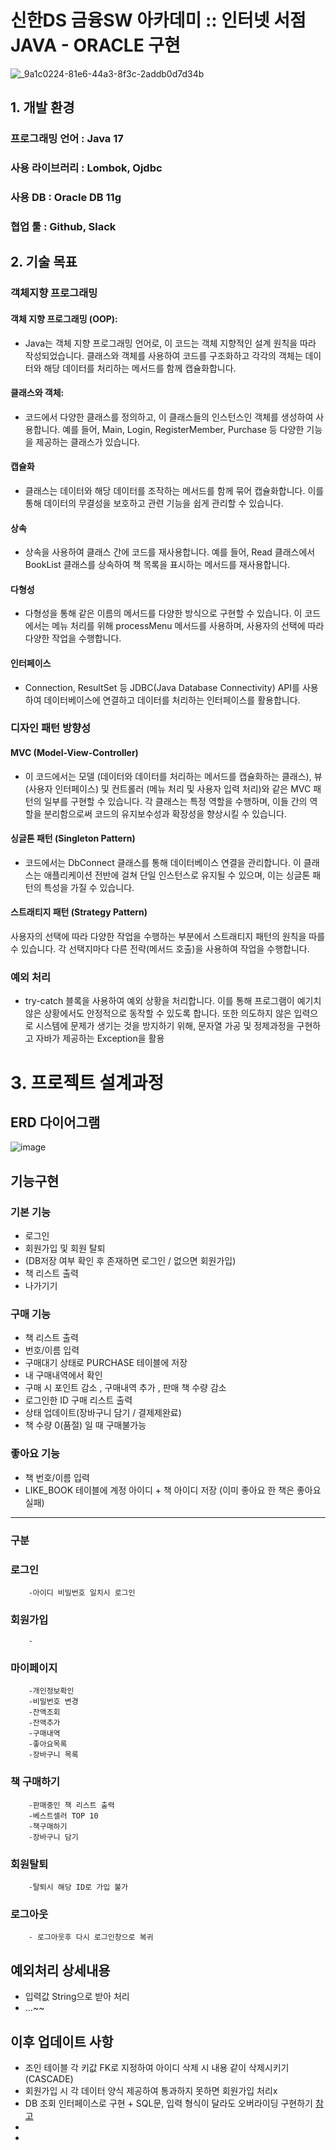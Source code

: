# 신한DS 금융SW 아카데미 :: 인터넷 서점 JAVA - ORACLE 구현

![_9a1c0224-81e6-44a3-8f3c-2addb0d7d34b](https://github.com/SHDS-5g-2324/JAVA/assets/29741156/1ad8ddd7-82c7-471f-bb77-dd4ae0bb681e)

## 1. 개발 환경
### 프로그래밍 언어 : Java 17
### 사용 라이브러리 : Lombok, Ojdbc
### 사용 DB : Oracle DB 11g
### 협업 툴 : Github, Slack

## 2. 기술 목표

### 객체지향 프로그래밍
#### 객체 지향 프로그래밍 (OOP): 
- Java는 객체 지향 프로그래밍 언어로, 이 코드는 객체 지향적인 설계 원칙을 따라 작성되었습니다. 클래스와 객체를 사용하여 코드를 구조화하고 각각의 객체는 데이터와 해당 데이터를 처리하는 메서드를 함께 캡슐화합니다.
#### 클래스와 객체: 
- 코드에서 다양한 클래스를 정의하고, 이 클래스들의 인스턴스인 객체를 생성하여 사용합니다. 예를 들어, Main, Login, RegisterMember, Purchase 등 다양한 기능을 제공하는 클래스가 있습니다.
#### 캡슐화 
- 클래스는 데이터와 해당 데이터를 조작하는 메서드를 함께 묶어 캡슐화합니다. 이를 통해 데이터의 무결성을 보호하고 관련 기능을 쉽게 관리할 수 있습니다.
#### 상속
- 상속을 사용하여 클래스 간에 코드를 재사용합니다. 예를 들어, Read 클래스에서 BookList 클래스를 상속하여 책 목록을 표시하는 메서드를 재사용합니다.
#### 다형성
- 다형성을 통해 같은 이름의 메서드를 다양한 방식으로 구현할 수 있습니다. 이 코드에서는 메뉴 처리를 위해 processMenu 메서드를 사용하며, 사용자의 선택에 따라 다양한 작업을 수행합니다.
#### 인터페이스
- Connection, ResultSet 등 JDBC(Java Database Connectivity) API를 사용하여 데이터베이스에 연결하고 데이터를 처리하는 인터페이스를 활용합니다.
  
### 디자인 패턴 방향성

#### MVC (Model-View-Controller)
- 이 코드에서는 모델 (데이터와 데이터를 처리하는 메서드를 캡슐화하는 클래스), 뷰 (사용자 인터페이스) 및 컨트롤러 (메뉴 처리 및 사용자 입력 처리)와 같은 MVC 패턴의 일부를 구현할 수 있습니다. 각 클래스는 특정 역할을 수행하며, 이들 간의 역할을 분리함으로써 코드의 유지보수성과 확장성을 향상시킬 수 있습니다.
#### 싱글톤 패턴 (Singleton Pattern)
- 코드에서는 DbConnect 클래스를 통해 데이터베이스 연결을 관리합니다. 이 클래스는 애플리케이션 전반에 걸쳐 단일 인스턴스로 유지될 수 있으며, 이는 싱글톤 패턴의 특성을 가질 수 있습니다.
#### 스트래티지 패턴 (Strategy Pattern)
사용자의 선택에 따라 다양한 작업을 수행하는 부분에서 스트래티지 패턴의 원칙을 따를 수 있습니다. 각 선택지마다 다른 전략(메서드 호출)을 사용하여 작업을 수행합니다.

### 예외 처리
- try-catch 블록을 사용하여 예외 상황을 처리합니다. 이를 통해 프로그램이 예기치 않은 상황에서도 안정적으로 동작할 수 있도록 합니다. 또한 의도하지 않은 입력으로 시스템에 문제가 생기는 것을 방지하기 위해, 문자열 가공 및 정제과정을 구현하고 자바가 제공하는 Exception을 활용

# 3. 프로젝트 설계과정

## ERD 다이어그램 
![image](https://github.com/SHDS-5g-2324/JAVA/assets/76528931/87155f96-c138-487f-9f26-fbe763de33a9)

## 기능구현
### 기본 기능
- 로그인
- 회원가입 및 회원 탈퇴 
- (DB저장 여부 확인 후 존재하면 로그인 / 없으면 회원가입)
- 책 리스트 출력
- 나가기기

### 구매 기능
- 책 리스트 출력
- 번호/이름 입력
- 구매대기 상태로 PURCHASE 테이블에 저장
- 내 구매내역에서 확인
- 구매 시 포인트 감소 , 구매내역 추가 , 판매 책 수량 감소 
- 로그인한 ID 구매 리스트 출력
- 상태 업데이트(장바구니 담기 / 결제제완료)
- 책 수량 0(품절) 일 때 구매불가능 


### 좋아요 기능 
- 책 번호/이름 입력
- LIKE_BOOK 테이블에 계정 아이디 + 책 아이디 저장 (이미 좋아요 한 책은 좋아요 실패)

---------

### 구분

### 로그인
		-아이디 비밀번호 일치시 로그인

### 회원가입
		-

### 마이페이지 
		-개인정보확인
		-비밀번호 변경
		-잔액조회
		-잔액추가
		-구매내역
		-좋아요목록
  		-장바구니 목록

### 책 구매하기 
		-판매중인 책 리스트 출력
		-베스트셀러 TOP 10 
		-책구매하기 
		-장바구니 담기
                   
### 회원탈퇴
		-탈퇴시 해당 ID로 가입 불가 
  
### 로그아웃
		- 로그아웃후 다시 로그인창으로 복귀 

## 예외처리 상세내용
- 입력값 String으로 받아 처리
- ...~~

## 이후 업데이트 사항
- 조인 테이블 각 키값 FK로 지정하여 아이디 삭제 시 내용 같이 삭제시키기(CASCADE)
- 회원가입 시 각 데이터 양식 제공하여 통과하지 못하면 회원가입 처리x
- DB 조회 인터페이스로 구현 + SQL문, 입력 형식이 달라도 오버라이딩 구현하기 [참고](https://velog.io/@ldevlog/13-%EC%9D%B8%ED%84%B0%ED%8E%98%EC%9D%B4%EC%8A%A4%EB%A5%BC-%ED%99%9C%EC%9A%A9%ED%95%9C-%EB%8B%A4%ED%98%95%EC%84%B1-%EA%B5%AC%ED%98%84-dao-%EA%B5%AC%ED%98%84%ED%95%98%EA%B8%B0)
- 
- 
